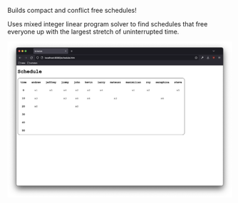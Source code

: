 Builds compact and conflict free schedules!

Uses mixed integer linear program solver to find schedules that free everyone up with the largest stretch of uninterrupted time.

![](screenshot/image.png)